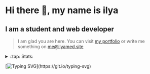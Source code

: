 # Hi there 👋, my name is ilya
## I am a student and web developer
<!-- ![I am a student and web developer](https://i.pinimg.com/originals/b9/ba/44/b9ba446cca2bb06ff1a8d49fd46581ed.jpg) -->

>I am glad you are here. You can visit [my portfolio](https://ilyamed.site/) or write me something on me@ilyamed.site 

<!-- - 🔭 I’m currently working on some pet projects
- 🤔 I’m looking for help with design...
- 🥅 2022 Goals: Find a job
- 💬 Ask me about my favourite movies 
 -->
 
<details>
  <summary>:zap: Stats:</summary>
<p><!-- https://github.com/anmol098/waka-readme-stats -->
  
![Profile Views](https://komarev.com/ghpvc/?username=Terro216&color=blueviolet)

<!--START_SECTION:waka-->
![Code Time](http://img.shields.io/badge/Code%20Time-0%20secs-blue)

**🐱 My GitHub Data** 

> 🏆 464 Contributions in the Year 2022
 > 
> 📦 128.4 kB Used in GitHub's Storage 
 > 
> 💼 Opted to Hire
 > 
> 📜 14 Public Repositories 
 > 
> 🔑 2 Private Repositories  
 > 
**I'm a Night 🦉** 

```text
🌞 Morning    30 commits     █░░░░░░░░░░░░░░░░░░░░░░░░   6.17% 
🌆 Daytime    82 commits     ████░░░░░░░░░░░░░░░░░░░░░   16.87% 
🌃 Evening    211 commits    ██████████░░░░░░░░░░░░░░░   43.42% 
🌙 Night      163 commits    ████████░░░░░░░░░░░░░░░░░   33.54%

```


📊 **This Week I Spent My Time On** 

```text
⌚︎ Time Zone: Europe/Moscow

💬 Programming Languages: 
JavaScript               18 hrs 39 mins      ███████████████████████░░   94.81% 
SCSS                     44 mins             █░░░░░░░░░░░░░░░░░░░░░░░░   3.74% 
Other                    16 mins             ░░░░░░░░░░░░░░░░░░░░░░░░░   1.42% 
Diff                     0 secs              ░░░░░░░░░░░░░░░░░░░░░░░░░   0.03%

🔥 Editors: 
VS Code                  19 hrs 40 mins      █████████████████████████   100.0%

🐱‍💻 Projects: 
ITLab-Projects-Front     19 hrs 40 mins      █████████████████████████   100.0%

```


 Last Updated on 26/07/2022 18:48:23 UTC
<!--END_SECTION:waka-->
  
![GitHub stats](https://github-readme-stats.vercel.app/api?username=Terro216&show_icons=true&theme=darcula)  
</p>
</details>

[![Typing SVG](https://readme-typing-svg.herokuapp.com?color=%23204829&duration=7000&lines=Wake+up%2C+Neo...)](https://git.io/typing-svg)

